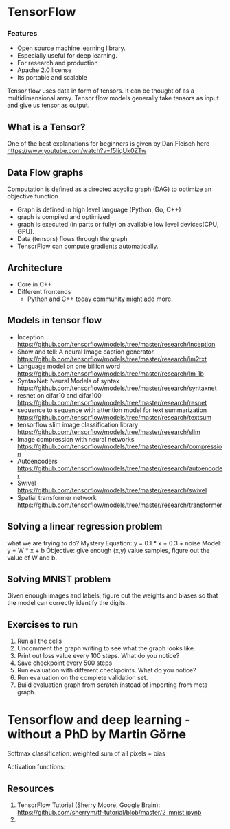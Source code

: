 # TensorFlow

### Features
* Open source machine learning library.
* Especially useful for deep learning.
* For research and production
* Apache 2.0 license
* Its portable and scalable

Tensor flow uses data in form of tensors. It can be thought of as a multidimensional array.
Tensor flow models generally take tensors as input and give us tensor as output.

## What is a Tensor?
One of the best explanations for beginners is given by Dan Fleisch here
https://www.youtube.com/watch?v=f5liqUk0ZTw

## Data Flow graphs
Computation is defined as a directed acyclic graph (DAG) to optimize an objective function
* Graph is defined in high level language (Python, Go, C++)
* graph is compiled and optimized
* graph is executed (in parts or fully) on available low level devices(CPU, GPU).
* Data (tensors) flows through the graph
* TensorFlow can compute gradients automatically.

## Architecture
* Core in C++
* Different frontends
  * Python and C++ today community might add more.

## Models in tensor flow
* Inception
https://github.com/tensorflow/models/tree/master/research/inception
* Show and tell: A neural Image caption generator.
https://github.com/tensorflow/models/tree/master/research/im2txt
* Language model on one billion word
https://github.com/tensorflow/models/tree/master/research/lm_1b
* SyntaxNet: Neural Models of syntax
https://github.com/tensorflow/models/tree/master/research/syntaxnet
* resnet on cifar10 and cifar100
https://github.com/tensorflow/models/tree/master/research/resnet
* sequence to sequence with attention model for text summarization
https://github.com/tensorflow/models/tree/master/research/textsum
* tensorflow slim image classification library
https://github.com/tensorflow/models/tree/master/research/slim
* Image compression with neural networks
https://github.com/tensorflow/models/tree/master/research/compression
* Autoencoders
https://github.com/tensorflow/models/tree/master/research/autoencoder
* Swivel
https://github.com/tensorflow/models/tree/master/research/swivel
* Spatial transformer network
https://github.com/tensorflow/models/tree/master/research/transformer

## Solving a linear regression problem
what we are trying to do?
Mystery Equation: y = 0.1 * x + 0.3 + noise
Model: y = W * x + b
Objective:
give enough (x,y) value samples, figure out the value of W and b.

## Solving MNIST problem
Given enough images and labels, figure out the weights and biases so that the model can correctly identify the digits.

## Exercises to run
1. Run all the cells
2. Uncomment the graph writing to see what the graph looks like.
3. Print out loss value every 100 steps. What do you notice?
4. Save checkpoint every 500 steps
5. Run evaluation with different checkpoints. What do you notice?
6. Run evaluation on the complete validation set.
7. Build evaluation graph from scratch instead of importing from meta graph.

# Tensorflow and deep learning - without a PhD by Martin Görne

Softmax classification: weighted sum of all pixels + bias

Activation functions:

## Resources
1. TensorFlow Tutorial (Sherry Moore, Google Brain): https://github.com/sherrym/tf-tutorial/blob/master/2_mnist.ipynb
2.

